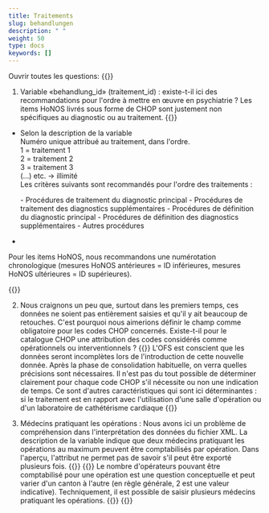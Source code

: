 ```yaml
---
title: Traitements 
slug: behandlungen
description: " "
weight: 50
type: docs
keywords: []
---
```


Ouvrir toutes les questions: {{<collapsibleGroupCommand groupId="behandlungen">}}

1. Variable «behandlung_id» (traitement_id) : existe-t-il ici des recommandations pour l'ordre à mettre en œuvre en psychiatrie ? Les items HoNOS livrés sous forme de CHOP sont justement non spécifiques au diagnostic ou au traitement.
{{<collapsibleBlock groupId="behandlungen">}}

- Selon la description de la variable <br />
Numéro unique attribué au traitement, dans l'ordre. <br />
1 = traitement 1 <br />
2 = traitement 2 <br />
3 = traitement 3 <br />
(…) etc. -> illimité <br />
Les critères suivants sont recommandés pour l'ordre des traitements :
<ol>
- Procédures de traitement du diagnostic principal 
- Procédures de traitement des diagnostics supplémentaires 
- Procédures de définition du diagnostic principal 
- Procédures de définition des diagnostics supplémentaires 
- Autres procédures 
</ol>

-
Pour les items HoNOS, nous recommandons une numérotation chronologique (mesures HoNOS antérieures = ID inférieures, mesures HoNOS ultérieures = ID supérieures).


{{</collapsibleBlock>}}

2. Nous craignons un peu que, surtout dans les premiers temps, ces données ne soient pas entièrement saisies et qu'il y ait beaucoup de retouches. C'est pourquoi nous aimerions définir le champ comme obligatoire pour les codes CHOP concernés. Existe-t-il pour le catalogue CHOP une attribution des codes considérés comme opérationnels ou interventionnels ?
{{<collapsibleBlock groupId="behandlungen">}}
L'OFS est conscient que les données seront incomplètes lors de l'introduction de cette nouvelle donnée. Après la phase de consolidation habituelle, on verra quelles précisions sont nécessaires. Il n'est pas du tout possible de déterminer clairement pour chaque code CHOP s'il nécessite ou non une indication de temps. Ce sont d'autres caractéristiques qui sont ici déterminantes : si le traitement est en rapport avec l'utilisation d'une salle d'opération ou d'un laboratoire de cathétérisme cardiaque
{{</collapsibleBlock>}}

3. Médecins pratiquant les opérations : Nous avons ici un problème de compréhension dans l'interprétation des données du fichier XML. La description de la variable indique que deux médecins pratiquant les opérations au maximum peuvent être comptabilisés par opération. Dans l'aperçu, l'attribut ne permet pas de savoir s'il peut être exporté plusieurs fois.
{{<insertImage image="Image1.jpg" class="edge max-w-90">}}
{{<collapsibleBlock groupId="behandlungen">}}
Le nombre d'opérateurs pouvant être comptabilisé pour une opération est une question conceptuelle et peut varier d'un canton à l'autre (en règle générale, 2 est une valeur indicative). Techniquement, il est possible de saisir plusieurs médecins pratiquant les opérations.
{{<insertImage image="Image2.png" class="edge max-w-90">}}
{{</collapsibleBlock>}}
